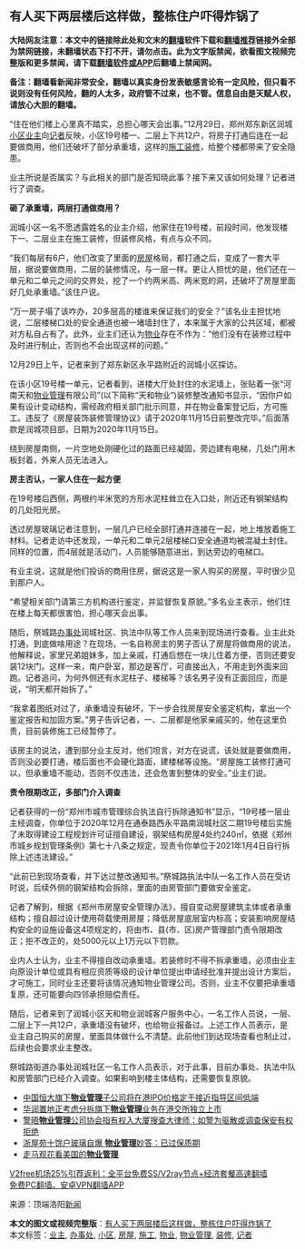  <h2>有人买下两层楼后这样做，整栋住户吓得炸锅了</h2> <p class="notice"><b>大陆网友注意：本文中的链接除此处和文末的<a href="https://github.com/bannedbook/fanqiang" >翻墙</a>软件下载和<a href="https://github.com/killgcd/justmysocks/blob/master/README.md">翻墙推荐</a>链接外全部为禁网链接，未翻墙状态下打不开，请勿点击。此为文字版禁闻，欲看图文视频完整版和更多禁闻，请下载<a href="https://github.com/bannedbook/fanqiang">翻墙软件或APP</a>后翻墙上禁闻网。</p><p>备注：翻墙看新闻非常安全，翻墙以真实身份发表敏感言论有一定风险，但只看不说则没有任何风险，翻的人太多，政府管不过来，也不管。信息自由是天赋人权，请放心大胆的翻墙。</b></p>  <div class="entry"> <p>“住在他们楼上心里真不踏实，总担心哪天会出事。”12月29日，郑州郑东新区润城<a href="https://www.bannedbook.org/bnews/tag/%E5%B0%8F%E5%8C%BA/" class="st_tag internal_tag" rel="tag" title="标签 小区 下的日志">小区</a><a href="https://www.bannedbook.org/bnews/tag/%e4%b8%9a%e4%b8%bb/" class="st_tag internal_tag" rel="tag" title="标签 业主 下的日志">业主</a>向<a href="https://www.bannedbook.org/bnews/tag/%E8%AE%B0%E8%80%85/" class="st_tag internal_tag" rel="tag" title="标签 记者 下的日志">记者</a>反映，小区19号楼一、二层上下共12户，将房子打通后连在一起要做商用，他们还破坏了部分承重墙，这样的<a href="https://www.bannedbook.org/bnews/tag/%e6%96%bd%e5%b7%a5/" class="st_tag internal_tag" rel="tag" title="标签 施工 下的日志">施工</a><a href="https://www.bannedbook.org/bnews/tag/%e8%a3%85%e4%bf%ae/" class="st_tag internal_tag" rel="tag" title="标签 装修 下的日志">装修</a>，给整个楼都带来了安全隐患。</p> <p>业主所说是否属实？与此相关的部门是否知晓此事？接下来又该如何处理？记者进行了调查。</p> <p><strong>砸了承重墙，两层打通做商用？</strong></p> <p>润城小区一名不愿透露姓名的业主介绍，他家住在19号楼，前段时间，他发现楼下一、二层业主在施工装修，但装修风格，有点与众不同。</p> <p>“我们每层有6户，他们改变了里面的<a href="https://www.bannedbook.org/bnews/tag/%E6%88%BF%E5%B1%8B/" class="st_tag internal_tag" rel="tag" title="标签 房屋 下的日志">房屋</a>格局，都打通之后，变成了一套大平层，据说要做商用，二层的装修情况，与一层一样。更让人担忧的是，他们还在一单元和二单元之间的交界处，挖了一个约两米高、两米宽的洞，还破坏了房屋里面好几处承重墙。”该住户说。</p> <p>“万一房子塌了该咋办，20多层高的楼谁来保证我们的安全？”该名业主担忧地说，二层楼梯口处的安全通道也被一堵墙封住了，本来属于大家的公共区域，都被对方私自占有了。此外，业主们还认为<a href="https://www.bannedbook.org/bnews/tag/%E7%89%A9%E4%B8%9A/" class="st_tag internal_tag" rel="tag" title="标签 物业 下的日志">物业</a>存在不作为：“他们没有在装修过程中及时进行制止，否则也不会出现这样的问题。”</p>  <p>12月29日上午，记者来到了郑东新区永平路附近的润城小区探访。</p> <p>在该小区19号楼一单元，记者看到，进楼大厅处封住的水泥墙上，张贴着一张“河南天和<a href="https://www.bannedbook.org/bnews/tag/%E7%89%A9%E4%B8%9A%E7%AE%A1%E7%90%86/" class="st_tag internal_tag" rel="tag" title="标签 物业管理 下的日志">物业管理</a>有限公司”(以下简称“天和物业”)装修整改通知书显示，“因你户如果有设计变动结构，需经政府相关部门批示同意，并在物业备案登记后，方可施工。违反了《房屋装饰装修管理协议》请于2020年11月15日前整改完毕。”后面落款是润城项目部，日期为2020年11月15日。</p> <p>绕到房屋南侧，一片空地处刚硬化过的路面已经凝固，旁边建有电梯，几处门用木板封着，外来人员无法进入。</p> <p><strong>房主否认，一家人住在一起方便</strong></p> <p>在19号楼后西侧，两根约半米宽的方形水泥柱耸立在入口处，附近还有钢架结构的几处阳光房。</p> <p>透过房屋玻璃记者注意到，一层几户已经全部打通并连接在一起，地上堆放着施工材料。记者走访中还发现，一单元和二单元2层楼梯口安全通道均被混凝土封住。同样的位置，而4层就是活动门，人员能够随意进出，到达旁边的电梯口。</p>  <p>有业主说，这就是他们投诉的商用住房，据说这是一家人购买的房屋，平时很少见到那户人。</p> <p>“希望相关部门请第三方机构进行鉴定，并监督恢复原貌。”多名业主表示，他们住在楼上每天都很害怕，担心哪天会出事。</p> <p>随后，祭城路<a href="https://www.bannedbook.org/bnews/tag/%E5%8A%9E%E4%BA%8B%E5%A4%84/" class="st_tag internal_tag" rel="tag" title="标签 办事处 下的日志">办事处</a>润城社区、执法中队等工作人员来到现场进行查看。业主此处打通，到底做啥用途？在现场，一名自称房主的男子否认了房屋将做商用的说法，他解释说，家里兄弟姐妹多，加上亲戚，打通后想在一块儿住着方便，否则还要安装12块门。这样一来，南户卧室，那边是客厅，可直接出入，不用走到外面来回跑。记者追问，为何外侧还有水泥柱子、楼梯等？该名男子没有正面回应，而是说，“明天都开始拆了。”</p> <p>“我拿着图纸对过了，承重墙没有破坏，下一步会找房屋安全鉴定机构，拿出一个鉴定报告和加固方案。”男子告诉记者，一、二层都是他家亲戚买的，他在这里负责，目前装修施工已经暂停了。</p> <p>该房主的说法，遭到部分业主反对，他们坦言，对方在说谎，该处就是要做商用，否则没必要打通，楼后面也不会硬化路面，建楼梯等设施。“房屋施工装修打通可以，但承重墙不能动，否则不仅违法，还会危害到整体的安全。”业主们说。</p> <p><strong>责令限期改正，多部门介入调查</strong></p>  <p>记者获得的一份“郑州市城市管理综合执法自行拆除通知书”显示，“19号楼一层业主经调查，你单位于2020年12月在通泰路西永平路南润城社区二期19号楼后实施了未取得建设工程规划许可证擅自建设，钢架结构房屋4处约240㎡，依据《郑州市城乡规划管理条例》第七十八条之规定，现责令你单位于2021年1月4日自行拆除上述违法建设。”</p> <p>“此前已到现场查看，并下达过整改通知书。”祭城路执法中队一名工作人员在受访时说，后续外侧的钢架结构会拆除，里面的由房管部门要做安全鉴定。</p> <p>记者了解到，根据《郑州市房屋安全管理办法》，擅自变动房屋建筑主体或者承重结构；擅自超过设计使用荷载使用房屋；降低房屋底层室内标高；安装影响房屋结构安全的设施设备这4项规定的，将由市、县(市、区)房产管理部门责令限期改正；拒不改正的，处5000元以上1万元以下罚款。</p> <p>业内人士认为，业主不得擅自改动承重墙。若装修时不得不拆承重墙，必须由业主向原设计单位或具有相应资质等级的设计单位提出申请经批准并提出设计方案后，才可施工，同时业主还要将该情况通知物业管理公司。否则，业主不仅要把承重墙复原，还可能要向四邻承担赔偿责任。</p> <p>随后，记者来到了润城小区天和物业润城客户服务中心，一名工作人员说，一层、二层上下一共12户，承重墙没有破坏，也给物业报备过。上述工作人员表示，是业主自己购买的房屋，里面具体做什么不清楚。此前他们到达现场查看也制止过，后续也会要求业主整改。</p> <p>祭城路街道办事处润城社区一名工作人员表示，对于此事，目前办事处、执法中队和房管部门已经介入调查。如果影响到楼主体结构，还需要恢复原貌。</p>  <ul class='op-related-articles' title='相关阅读'> <li><a href='https://www.bannedbook.org/bnews/headline/20201126/1437673.html' target='_blank'>中国恒大旗下<b>物业管理</b>子公司将在港IPO价格定于接近指导区间低端</a></li> <li><a href='https://www.bannedbook.org/bnews/baitai/20200826/1386210.html' target='_blank'>华润置地正考虑分拆旗下<b>物业管理</b>业务在港交所独立上市</a></li> <li><a href='https://www.bannedbook.org/bnews/taiwannews/20190817/1176440.html' target='_blank'>警晤<b>物业管理</b>公司协会指有权入大厦搜查大律师：如警为驱散或调查保安有权拒绝</a></li> <li><a href='https://www.bannedbook.org/bnews/cnnews/20170718/793525.html' target='_blank'>浙屋苑十馀户玻璃自爆 <b>物业管理</b>妙答：已过保质期</a></li> <li><a href='https://www.bannedbook.org/bnews/lifebaike/20170105/639269.html' target='_blank'>走马观花看美国的<b>物业管理</b></a></li> </ul> <p class="texttj"> <a href="https://github.com/bannedbook/fanqiang/wiki/V2ray%E6%9C%BA%E5%9C%BA" target="_blank">V2free机场25%引荐返利：全平台免费SS/V2ray节点+经济套餐高速翻墙</a><br/> <a href="https://github.com/bannedbook/fanqiang/wiki/%E7%A6%81%E9%97%BB%E7%BD%91%E5%AE%89%E5%8D%93%E7%BF%BB%E5%A2%99%E6%96%B0%E9%97%BBAPP" target="_blank">免费PC翻墙、安卓VPN翻墙APP</a></p><p> 来源：顶端洛阳<span class='wp_keywordlink_affiliate'><a href="https://www.bannedbook.org/" title="新闻">新闻</a></span> </p><a name='sharetosocial'></a>       <div><b>本文的图文或视频完整版</b>：<a href='https://www.bannedbook.org/bnews/cbnews/20201231/1458537.html'>有人买下两层楼后这样做，整栋住户吓得炸锅了</a></div>  </div><!--END ENTRY--> <div class="postfooter"> <div>本文标签：<a href="https://www.bannedbook.org/bnews/tag/%e4%b8%9a%e4%b8%bb/" rel="tag">业主</a>, <a href="https://www.bannedbook.org/bnews/tag/%E5%8A%9E%E4%BA%8B%E5%A4%84/" rel="tag">办事处</a>, <a href="https://www.bannedbook.org/bnews/tag/%E5%B0%8F%E5%8C%BA/" rel="tag">小区</a>, <a href="https://www.bannedbook.org/bnews/tag/%E6%88%BF%E5%B1%8B/" rel="tag">房屋</a>, <a href="https://www.bannedbook.org/bnews/tag/%e6%96%bd%e5%b7%a5/" rel="tag">施工</a>, <a href="https://www.bannedbook.org/bnews/tag/%E7%89%A9%E4%B8%9A/" rel="tag">物业</a>, <a href="https://www.bannedbook.org/bnews/tag/%E7%89%A9%E4%B8%9A%E7%AE%A1%E7%90%86/" rel="tag">物业管理</a>, <a href="https://www.bannedbook.org/bnews/tag/%e8%a3%85%e4%bf%ae/" rel="tag">装修</a>, <a href="https://www.bannedbook.org/bnews/tag/%E8%AE%B0%E8%80%85/" rel="tag">记者</a></div>  </div><!--END POSTFOOTER--> 